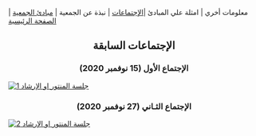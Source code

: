 
معلومات أخري | امثلة علي المبادئ  |[الإجتماعات](https://amateursanonymous.github.io/meetings) | نبذة عن الجمعية | [مبادئ الجمعية](https://amateursanonymous.github.io/principles) | [الصفحة الرئيسية](https://amateursanonymous.github.io/index-new)

## <center> الإجتماعات السابقة </center>

### <center>الإجتماع الأول (15 نوفمبر 2020)</center>

[![جلسة المنتور او الإرشاد 1](http://img.youtube.com/vi/TrkS_VVPffE/0.jpg)](https://youtu.be/TrkS_VVPffE "جلسة المنتور او الإرشاد 1")

### <center>الإجتماع الثـاني (27 نوفمبر 2020)</center>
[![جلسة المنتور او الإرشاد 2](http://img.youtube.com/vi/aktP_RDeTAc/0.jpg)](https://youtu.be/aktP_RDeTAc "جلسة المنتور او الإرشاد 2")